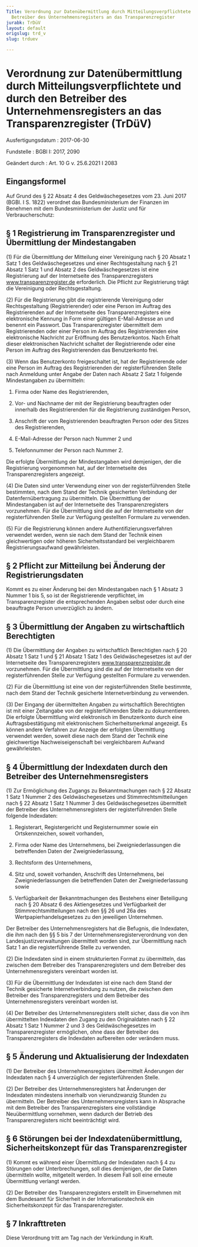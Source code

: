 ```yaml
---
Title: Verordnung zur Datenübermittlung durch Mitteilungsverpflichtete und durch den
  Betreiber des Unternehmensregisters an das Transparenzregister
jurabk: TrDüV
layout: default
origslug: trd_v
slug: trduev

---
```


# Verordnung zur Datenübermittlung durch Mitteilungsverpflichtete und durch den Betreiber des Unternehmensregisters an das Transparenzregister (TrDüV)

Ausfertigungsdatum
:   2017-06-30

Fundstelle
:   BGBl I: 2017, 2090

Geändert durch
:   Art. 10 G v. 25.6.2021 I 2083


## Eingangsformel

Auf Grund des § 22 Absatz 4 des Geldwäschegesetzes vom 23. Juni 2017
(BGBl. I S. 1822) verordnet das Bundesministerium der Finanzen im
Benehmen mit dem Bundesministerium der Justiz und für
Verbraucherschutz:


## § 1 Registrierung im Transparenzregister und Übermittlung der Mindestangaben

(1) Für die Übermittlung der Mitteilung einer Vereinigung nach § 20
Absatz 1 Satz 1 des Geldwäschegesetzes und einer Rechtsgestaltung nach
§ 21 Absatz 1 Satz 1 und Absatz 2 des Geldwäschegesetzes ist eine
Registrierung auf der Internetseite des Transparenzregisters
www.transparenzregister.de erforderlich. Die Pflicht zur Registrierung
trägt die Vereinigung oder Rechtsgestaltung.

(2) Für die Registrierung gibt die registrierende Vereinigung oder
Rechtsgestaltung (Registrierender) oder eine Person im Auftrag des
Registrierenden auf der Internetseite des Transparenzregisters eine
elektronische Kennung in Form einer gültigen E-Mail-Adresse an und
benennt ein Passwort. Das Transparenzregister übermittelt dem
Registrierenden oder einer Person im Auftrag des Registrierenden eine
elektronische Nachricht zur Eröffnung des Benutzerkontos. Nach Erhalt
dieser elektronischen Nachricht schaltet der Registrierende oder eine
Person im Auftrag des Registrierenden das Benutzerkonto frei.

(3) Wenn das Benutzerkonto freigeschaltet ist, hat der Registrierende
oder eine Person im Auftrag des Registrierenden der registerführenden
Stelle nach Anmeldung unter Angabe der Daten nach Absatz 2 Satz 1
folgende Mindestangaben zu übermitteln:

1.  Firma oder Name des Registrierenden,


2.  Vor- und Nachname der mit der Registrierung beauftragten oder
    innerhalb des Registrierenden für die Registrierung zuständigen
    Person,


3.  Anschrift der vom Registrierenden beauftragten Person oder des Sitzes
    des Registrierenden,


4.  E-Mail-Adresse der Person nach Nummer 2 und


5.  Telefonnummer der Person nach Nummer 2.



Die erfolgte Übermittlung der Mindestangaben wird demjenigen, der die
Registrierung vorgenommen hat, auf der Internetseite des
Transparenzregisters angezeigt.

(4) Die Daten sind unter Verwendung einer von der registerführenden
Stelle bestimmten, nach dem Stand der Technik gesicherten Verbindung
der Datenfernübertragung zu übermitteln. Die Übermittlung der
Mindestangaben ist auf der Internetseite des Transparenzregisters
vorzunehmen. Für die Übermittlung sind die auf der Internetseite von
der registerführenden Stelle zur Verfügung gestellten Formulare zu
verwenden.

(5) Für die Registrierung können andere Authentifizierungsverfahren
verwendet werden, wenn sie nach dem Stand der Technik einen
gleichwertigen oder höheren Sicherheitsstandard bei vergleichbarem
Registrierungsaufwand gewährleisten.


## § 2 Pflicht zur Mitteilung bei Änderung der Registrierungsdaten

Kommt es zu einer Änderung bei den Mindestangaben nach § 1 Absatz 3
Nummer 1 bis 5, so ist der Registrierende verpflichtet, im
Transparenzregister die entsprechenden Angaben selbst oder durch eine
beauftragte Person unverzüglich zu ändern.


## § 3 Übermittlung der Angaben zu wirtschaftlich Berechtigten

(1) Die Übermittlung der Angaben zu wirtschaftlich Berechtigten nach §
20 Absatz 1 Satz 1 und § 21 Absatz 1 Satz 1 des Geldwäschegesetzes ist
auf der Internetseite des Transparenzregisters
www.transparenzregister.de vorzunehmen. Für die Übermittlung sind die
auf der Internetseite von der registerführenden Stelle zur Verfügung
gestellten Formulare zu verwenden.

(2) Für die Übermittlung ist eine von der registerführenden Stelle
bestimmte, nach dem Stand der Technik gesicherte Internetverbindung zu
verwenden.

(3) Der Eingang der übermittelten Angaben zu wirtschaftlich
Berechtigten ist mit einer Zeitangabe von der registerführenden Stelle
zu dokumentieren. Die erfolgte Übermittlung wird elektronisch im
Benutzerkonto durch eine Auftragsbestätigung mit elektronischem
Sicherheitsmerkmal angezeigt. Es können andere Verfahren zur Anzeige
der erfolgten Übermittlung verwendet werden, soweit diese nach dem
Stand der Technik eine gleichwertige Nachweiseigenschaft bei
vergleichbarem Aufwand gewährleisten.


## § 4 Übermittlung der Indexdaten durch den Betreiber des Unternehmensregisters

(1) Zur Ermöglichung des Zugangs zu Bekanntmachungen nach § 22 Absatz
1 Satz 1 Nummer 2 des Geldwäschegesetzes und Stimmrechtsmitteilungen
nach § 22 Absatz 1 Satz 1 Nummer 3 des Geldwäschegesetzes übermittelt
der Betreiber des Unternehmensregisters der registerführenden Stelle
folgende Indexdaten:

1.  Registerart, Registergericht und Registernummer sowie ein
    Ortskennzeichen, soweit vorhanden,


2.  Firma oder Name des Unternehmens, bei Zweigniederlassungen die
    betreffenden Daten der Zweigniederlassung,


3.  Rechtsform des Unternehmens,


4.  Sitz und, soweit vorhanden, Anschrift des Unternehmens, bei
    Zweigniederlassungen die betreffenden Daten der Zweigniederlassung
    sowie


5.  Verfügbarkeit der Bekanntmachungen des Bestehens einer Beteiligung
    nach § 20 Absatz 6 des Aktiengesetzes und Verfügbarkeit der
    Stimmrechtsmitteilungen nach den §§ 26 und 26a des
    Wertpapierhandelsgesetzes zu den jeweiligen Unternehmen.



Der Betreiber des Unternehmensregisters hat die Befugnis, die
Indexdaten, die ihm nach den §§ 5 bis 7 der
Unternehmensregisterverordnung von den Landesjustizverwaltungen
übermittelt worden sind, zur Übermittlung nach Satz 1 an die
registerführende Stelle zu verwenden.

(2) Die Indexdaten sind in einem strukturierten Format zu übermitteln,
das zwischen dem Betreiber des Transparenzregisters und dem Betreiber
des Unternehmensregisters vereinbart worden ist.

(3) Für die Übermittlung der Indexdaten ist eine nach dem Stand der
Technik gesicherte Internetverbindung zu nutzen, die zwischen dem
Betreiber des Transparenzregisters und dem Betreiber des
Unternehmensregisters vereinbart worden ist.

(4) Der Betreiber des Unternehmensregisters stellt sicher, dass die
von ihm übermittelten Indexdaten den Zugang zu den Originaldaten nach
§ 22 Absatz 1 Satz 1 Nummer 2 und 3 des Geldwäschegesetzes im
Transparenzregister ermöglichen, ohne dass der Betreiber des
Transparenzregisters die Indexdaten aufbereiten oder verändern muss.


## § 5 Änderung und Aktualisierung der Indexdaten

(1) Der Betreiber des Unternehmensregisters übermittelt Änderungen der
Indexdaten nach § 4 unverzüglich der registerführenden Stelle.

(2) Der Betreiber des Unternehmensregisters hat Änderungen der
Indexdaten mindestens innerhalb von vierundzwanzig Stunden zu
übermitteln. Der Betreiber des Unternehmensregisters kann in Absprache
mit dem Betreiber des Transparenzregisters eine vollständige
Neuübermittlung vornehmen, wenn dadurch der Betrieb des
Transparenzregisters nicht beeinträchtigt wird.


## § 6 Störungen bei der Indexdatenübermittlung, Sicherheitskonzept für das Transparenzregister

(1) Kommt es während einer Übermittlung der Indexdaten nach § 4 zu
Störungen oder Unterbrechungen, soll dies demjenigen, der die Daten
übermitteln wollte, mitgeteilt werden. In diesem Fall soll eine
erneute Übermittlung verlangt werden.

(2) Der Betreiber des Transparenzregisters erstellt im Einvernehmen
mit dem Bundesamt für Sicherheit in der Informationstechnik ein
Sicherheitskonzept für das Transparenzregister.


## § 7 Inkrafttreten

Diese Verordnung tritt am Tag nach der Verkündung in Kraft.


